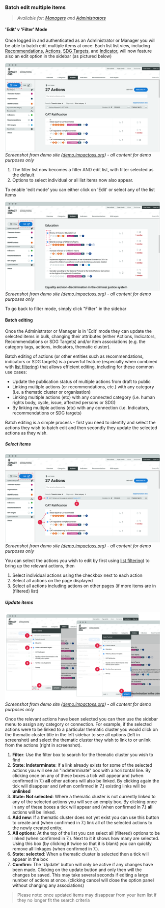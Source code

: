 ### Batch edit multiple items

> _Available for: [Managers](/managers/manager.md) and [Administrators](/admins/admin.md)_

#### 'Edit' v 'Filter' Mode

Once logged in and authenticated as an Administrator or Manager you will be able to batch edit multiple items at once. Each list list view, including [Recommendations](/visitors/recommendations.md), [Actions](/visitors/actions.md), [SDG Targets](/visitors/sdg-targets.md), and [Indicator](/visitors/indicators.md), will now feature also an edit option in the sidebar (as pictured below)

![](/assets/m-action-list-2.png)
_Screenshot from demo site ([demo.impactoss.org](https://demo.impactoss.org)) - all content for demo purposes only_

1. The filter list now becomes a filter AND edit list, with filter selected as the default
2. Options to select individual or all list items now also appear.

To enable 'edit mode' you can either click on 'Edit' or select any of the list items

![](/assets/m-action-list-edit.png)
_Screenshot from demo site ([demo.impactoss.org](https://demo.impactoss.org)) - all content for demo purposes only_

To go back to filter mode, simply click "Filter" in the sidebar

#### Batch editing

Once the Administrator or Manager is in 'Edit' mode they can update the selected items in bulk, changing their attributes (either Actions, Indicators, Recommendations or SDG Targets) and/or item associations (e.g. the category tags, actions, indicators, thematic cluster).

Batch editing of actions (or other entities such as recommendations, indicators or SDG targets) is a powerful feature (especially when combined with [list filtering](/visitors/lists.md)) that allows efficient editing, including for these common use cases:

* Update the publication status of multiple actions from draft to public
* Linking multiple actions (or recommendations, etc.) with any category (i.e. a thematic cluster or organisation)
* Linking multiple actions (etc) with any connected category (i.e. human rights body, cycle, issue, affected persons or SDG)
* By linking multiple actions (etc) with any connection (i.e. Indicators, recommendations or SDG targets)

Batch editing is a simple process - first you need to identify and select the actions they wish to batch edit and then secondly they update the selected actions as they wish.

##### Select items

![](/assets/m-action-list-edit-all.png)
_Screenshot from demo site ([demo.impactoss.org](https://demo.impactoss.org)) - all content for demo purposes only_

You can select the actions you wish to edit by first using [list filtering](/visitors/lists.md)) to bring up the relevant actions, then
1. Select individual actions using the checkbox next to each action
2. Select all actions on the page displayed
3. Select all actions including actions on other pages (if more items are in (filtered) list)

##### Update items

![](/assets/m-action-list-edit-2.png)
_Screenshot from demo site ([demo.impactoss.org](https://demo.impactoss.org)) - all content for demo purposes only_

Once the relevant actions have been selected you can then use the sidebar menu to assign any category or connection. For example, if the selected actions were to be linked to a particular thematic cluster you would click on the thematic cluster title in the left sidebar to see all options (left in screenshot) and select the thematic cluster they wish to link to or unlink from the actions (right in screenshot).

1. **Filter**: Use the filter box to search for the thematic cluster you wish to find
2. **State: Indeterminate**: If a link already exists for some of the selected actions you will see an "indeterminate" box with a horizontal line. By clicking once on any of these boxes a tick will appear and (when confirmed in 7.) **all** other actions will also be linked. By clicking again the tick will disappear and (when confirmed in 7.) existing links will be **unlinked**
3. **State: Not selected**: Where a thematic cluster is not currently linked to any of the selected actions you will see an empty box. By clicking once in any of these boxes a tick will appear and (when confirmed in 7.) **all** actions will be linked.
4. **Add new**: If a thematic cluster does not yet exist you can use this button to create and (when confirmed in 7.) link all of the selected actions to the newly created entity.
5. **All options**: At the top of the list you can select all (filtered) options to be linked (when confirmed in 7.). Next to it it shows how many are selected. Using this box (by clicking it twice so that it is blank) you can quickly remove all linkages (when confirmed in 7.).
6. **State: selected**: When a thematic cluster is selected then a tick will appear in the box
7. **Comfirm**: The 'Update' button will only be active if any changes have been made. Clicking on the update button and only then will the changes be saved. This may take several seconds if editing a large number of actions at once. (clicking cancel will close the option panel without changing any associations)

> Please note: once updated items may disappear from your item list if they no longer fit the search criteria